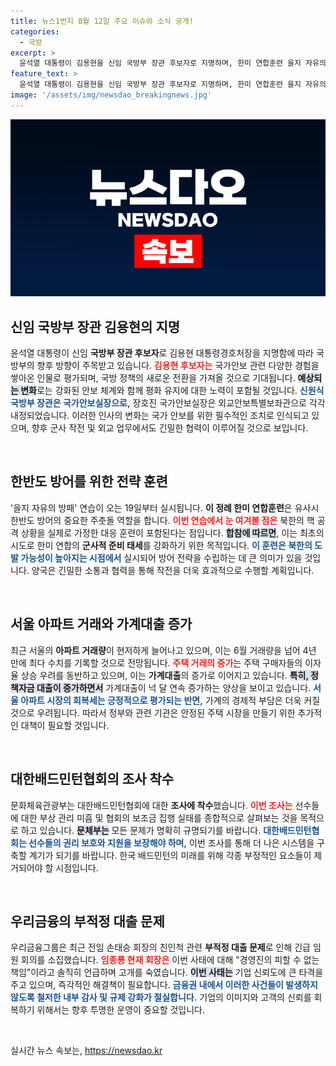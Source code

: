 ```yaml
---
title: 뉴스1번지 8월 12일 주요 이슈와 소식 공개!
categories:
  - 국방
excerpt: >
  윤석열 대통령이 김용현을 신임 국방부 장관 후보자로 지명하며, 한미 연합훈련 을지 자유의 방패에서 북한 핵 공격 대응 훈련이 처음으로 실시된다. 서울 아파트 거래량이 급증하며 가계대출도 네 달 연속 증가세를 보이고 있다.
feature_text: >
  윤석열 대통령이 김용현을 신임 국방부 장관 후보자로 지명하며, 한미 연합훈련 을지 자유의 방패에서 북한 핵 공격 대응 훈련이 처음으로 실시된다. 서울 아파트 거래량이 급증하며 가계대출도 네 달 연속 증가세를 보이고 있다.
image: '/assets/img/newsdao_breakingnews.jpg'
---
```


<p><img src="/assets/img/newsdao_breakingnews.jpg" alt="koreaapp 속보" /></p>

<h2 data-ke-size="size26">신임 국방부 장관 김용현의 지명</h2>

<p data-ke-size="size16">윤석열 대통령이 신임 <b>국방부 장관 후보자</b>로 김용현 대통령경호처장을 지명함에 따라 국방부의 향후 방향이 주목받고 있습니다. <b><span style="color: #ee2323;">김용현 후보자는</span></b> 국가안보 관련 다양한 경험을 쌓아온 인물로 평가되며, 국방 정책의 새로운 전환을 가져올 것으로 기대됩니다. <b><span style="background-color: #21538527;">예상되는 변화</span></b>로는 강화된 안보 체계와 함께 평화 유지에 대한 노력이 포함될 것입니다. <b><span style="color: #1a5490;">신원식 국방부 장관은 국가안보실장으로,</span></b> 장호진 국가안보실장은 외교안보특별보좌관으로 각각 내정되었습니다. 이러한 인사의 변화는 국가 안보를 위한 필수적인 조치로 인식되고 있으며, 향후 군사 작전 및 외교 업무에서도 긴밀한 협력이 이루어질 것으로 보입니다.</p>

<p data-ke-size="size16">&nbsp;</p>

<h2 data-ke-size="size26">한반도 방어를 위한 전략 훈련</h2>

<p data-ke-size="size16">'을지 자유의 방패' 연습이 오는 19일부터 실시됩니다. <b>이 정례 한미 연합훈련</b>은 유사시 한반도 방어의 중요한 주춧돌 역할을 합니다. <b><span style="color: #ee2323;">이번 연습에서 눈 여겨볼 점은</span></b> 북한의 핵 공격 상황을 실제로 가정한 대응 훈련이 포함된다는 점입니다. <b><span style="background-color: #21538527;">합참에 따르면</span></b>, 이는 최초의 시도로 한미 연합의 <b>군사적 준비 태세</b>를 강화하기 위한 목적입니다. <b><span style="color: #1a5490;">이 훈련은 북한의 도발 가능성이 높아지는 시점에서</span></b> 실시되어 방어 전략을 수립하는 데 큰 의미가 있을 것입니다. 양국은 긴밀한 소통과 협력을 통해 작전을 더욱 효과적으로 수행할 계획입니다.</p>

<p data-ke-size="size16">&nbsp;</p>

<h2 data-ke-size="size26">서울 아파트 거래와 가계대출 증가</h2>

<p data-ke-size="size16">최근 서울의 <b>아파트 거래량</b>이 현저하게 늘어나고 있으며, 이는 6월 거래량을 넘어 4년 만에 최다 수치를 기록할 것으로 전망됩니다. <b><span style="color: #ee2323;">주택 거래의 증가</span></b>는 주택 구매자들의 이자율 상승 우려를 동반하고 있으며, 이는 <b>가계대출</b>의 증가로 이어지고 있습니다. <b><span style="background-color: #21538527;">특히, 정책자금 대출이 증가하면서</span></b> 가계대출이 넉 달 연속 증가하는 양상을 보이고 있습니다. <b><span style="color: #1a5490;">서울 아파트 시장의 회복세는 긍정적으로 평가되는 반면,</span></b> 가계의 경제적 부담은 더욱 커질 것으로 우려됩니다. 따라서 정부와 관련 기관은 안정된 주택 시장을 만들기 위한 추가적인 대책이 필요할 것입니다.</p>

<p data-ke-size="size16">&nbsp;</p>

<h2 data-ke-size="size26">대한배드민턴협회의 조사 착수</h2>

<p data-ke-size="size16">문화체육관광부는 대한배드민턴협회에 대한 <b>조사에 착수</b>했습니다. <b><span style="color: #ee2323;">이번 조사는</span></b> 선수들에 대한 부상 관리 미흡 및 협회의 보조금 집행 실태를 종합적으로 살펴보는 것을 목적으로 하고 있습니다. <b><span style="background-color: #21538527;">문체부는</span></b> 모든 문제가 명확히 규명되기를 바랍니다. <b><span style="color: #1a5490;">대한배드민턴협회는 선수들의 권리 보호와 지원을 보장해야 하며,</span></b> 이번 조사를 통해 더 나은 시스템을 구축할 계기가 되기를 바랍니다. 한국 배드민턴의 미래를 위해 각종 부정적인 요소들이 제거되어야 할 시점입니다.</p>

<p data-ke-size="size16">&nbsp;</p>

<h2 data-ke-size="size26">우리금융의 부적정 대출 문제</h2>

<p data-ke-size="size16">우리금융그룹은 최근 전임 손태승 회장의 친인척 관련 <b>부적정 대출 문제</b>로 인해 긴급 임원 회의를 소집했습니다. <b><span style="color: #ee2323;">임종룡 현재 회장은</span></b> 이번 사태에 대해 "경영진의 피할 수 없는 책임"이라고 솔직히 언급하며 고개를 숙였습니다. <b><span style="background-color: #21538527;">이번 사태는</span></b> 기업 신뢰도에 큰 타격을 주고 있으며, 즉각적인 해결책이 필요합니다. <b><span style="color: #1a5490;">금융권 내에서 이러한 사건들이 발생하지 않도록 철저한 내부 감사 및 규제 강화가 절실합니다.</span></b> 기업의 이미지와 고객의 신뢰를 회복하기 위해서는 향후 투명한 운영이 중요할 것입니다.</p>

<p data-ke-size="size16">&nbsp;</p>
실시간 뉴스 속보는, <a href="https://newsdao.kr" rel="dofollow">https://newsdao.kr</a>


